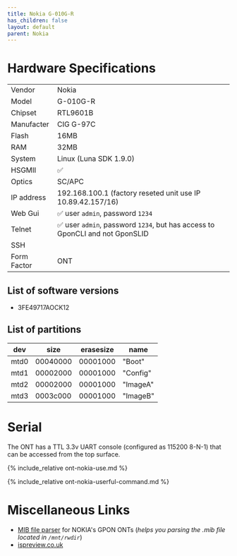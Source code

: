 ```yaml
---
title: Nokia G-010G-R
has_children: false
layout: default
parent: Nokia
---
```


# Hardware Specifications

|             |                                                                     |
| ----------- | ------------------------------------------------------------------- |
| Vendor      | Nokia                                                               |
| Model       | G-010G-R                                                            |
| Chipset     | RTL9601B                                                            |
| Manufacter  | CIG G-97C                                                           |
| Flash       | 16MB                                                                |
| RAM         | 32MB                                                                |
| System      | Linux (Luna SDK 1.9.0)                                              |
| HSGMII      | ✅                                                                  |
| Optics      | SC/APC                                                              |
| IP address  | 192.168.100.1  (factory reseted unit use IP 10.89.42.157/16)        |
| Web Gui     | ✅ user `admin`, password `1234`                                    |
| Telnet      | ✅ user `admin`, password `1234`, but has access to GponCLI and not GponSLID |
| SSH         |                                                                     |
| Form Factor | ONT                                                                 |

## List of software versions
- 3FE49717AOCK12 

## List of partitions

| dev  | size     | erasesize | name     |
| ---- | -------- | --------- | -------- |
| mtd0 | 00040000 | 00001000  | "Boot"   |
| mtd1 | 00002000 | 00001000  | "Config" |
| mtd2 | 00002000 | 00001000  | "ImageA" |
| mtd3 | 0003c000 | 00001000  | "ImageB" |

# Serial

The ONT has a TTL 3.3v UART console (configured as 115200 8-N-1) that can be accessed from the top surface.

{% include_relative ont-nokia-use.md %}

{% include_relative ont-nokia-userful-command.md %}

# Miscellaneous Links
- [MIB file parser](https://github.com/nanomad/nokia-ont-mib-parser)  for NOKIA's GPON ONTs (*helps you parsing the .mib file located in `/mnt/rwdir`*)
- [ispreview.co.uk](https://www.ispreview.co.uk/index.php/2022/09/pictured-openreachs-future-2-5gbps-ont-for-fttp-broadband.html)
